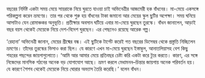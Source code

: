 বছরের নির্দিষ্ট একটা সময় মেয়ে সায়রাকে নিয়ে ঘুরতে যাওয়া চাই অভিনেত্রীর আজমেরী হক বাঁধনের। মা-মেয়ে একসঙ্গে পরিকল্পনা করেন ভ্রমণের। তার পর থেকে শুরু হয় বাঁধনের টাকা জমানো আর মেয়ের স্কুল ছুটির অপেক্ষা। সময় ঘনিয়ে আসাটাও যেন রোমাঞ্চকর অনুভূতি। প্রতীক্ষার অবসান ঘটিয়ে এবার মা-মেয়ে ঘুরছেন তুরস্কে। বাঁধন জানালেন, আড়াই বছর বয়স থেকেই মেয়েকে নিয়ে দেশ-বিদেশ ঘুরছেন। এর পেছনেও রয়েছে আরেক গল্প।

‘রেহানা’ অভিনেত্রী জানান, মেয়ের গ্রীষ্মের বন্ধ। এই ছুটিকে টার্গেট করেই গত বছরের ডিসেম্বর থেকে প্রস্তুতি নিচ্ছিলেন ভ্রমণের। তাঁদের তুরস্কের ভিসাও করা ছিল। যে কারণে এখন মা-মেয়ে ঘুরছেন ইস্তাম্বুল, আনাতলিয়াসহ বেশ কিছু শহরের পছন্দের জায়গাগুলোতে। ‘আমি আর আমার মেয়ে প্রতিবছর চেষ্টা করি একটা করে ট্যুর করতে। কারণ, এর সঙ্গে নিজেদের মানসিক গঠনের অনেক বড় যোগাযোগ আছে। ভ্রমণ করলে মেধামনন–চিন্তার জায়গায় অনেক পরিবর্তন হয়। যে কারণে শৈশব থেকেই মেয়েকে নিয়ে ঘোরার অভ্যাস তৈরি করেছি।’ বলেন বাঁধন।

